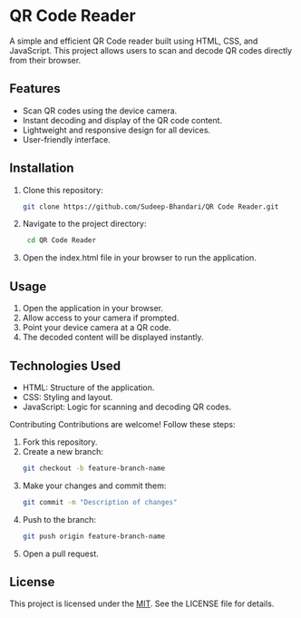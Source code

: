 # QR Code Reader

A simple and efficient QR Code reader built using HTML, CSS, and JavaScript. This project allows users to scan and decode QR codes directly from their browser.

## Features

- Scan QR codes using the device camera.
- Instant decoding and display of the QR code content.
- Lightweight and responsive design for all devices.
- User-friendly interface.

## Installation

1. Clone this repository:
   ```bash
   git clone https://github.com/Sudeep-Bhandari/QR Code Reader.git

2. Navigate to the project directory:
   ```bash
    cd QR Code Reader
   
3. Open the index.html file in your browser to run the application.

## Usage
1. Open the application in your browser.
2. Allow access to your camera if prompted.
3. Point your device camera at a QR code.
4. The decoded content will be displayed instantly.
   
## Technologies Used
   - HTML: Structure of the application.
   - CSS: Styling and layout.
   - JavaScript: Logic for scanning and decoding QR codes.
     
Contributing
Contributions are welcome! Follow these steps:
1. Fork this repository.
2. Create a new branch:
   ```bash
   git checkout -b feature-branch-name
3. Make your changes and commit them:
   ```bash
   git commit -m "Description of changes"
4. Push to the branch:
   ```bash
   git push origin feature-branch-name
5. Open a pull request.

## License
This project is licensed under the [MIT](https://choosealicense.com/licenses/mit/). See the LICENSE file for details.
